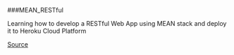 ###MEAN_RESTful

Learning how to develop a RESTful Web App using MEAN stack and deploy it to Heroku Cloud Platform

[Source](https://devcenter.heroku.com/articles/mean-apps-restful-api)
